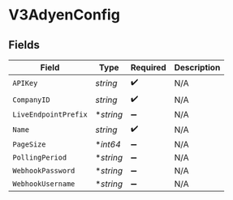 # V3AdyenConfig


## Fields

| Field                | Type                 | Required             | Description          |
| -------------------- | -------------------- | -------------------- | -------------------- |
| `APIKey`             | *string*             | :heavy_check_mark:   | N/A                  |
| `CompanyID`          | *string*             | :heavy_check_mark:   | N/A                  |
| `LiveEndpointPrefix` | **string*            | :heavy_minus_sign:   | N/A                  |
| `Name`               | *string*             | :heavy_check_mark:   | N/A                  |
| `PageSize`           | **int64*             | :heavy_minus_sign:   | N/A                  |
| `PollingPeriod`      | **string*            | :heavy_minus_sign:   | N/A                  |
| `WebhookPassword`    | **string*            | :heavy_minus_sign:   | N/A                  |
| `WebhookUsername`    | **string*            | :heavy_minus_sign:   | N/A                  |
